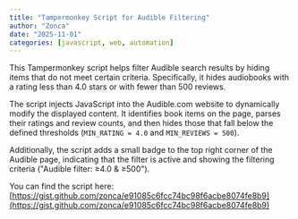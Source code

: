 ```yaml
---
title: "Tampermonkey Script for Audible Filtering"
author: "Zonca"
date: "2025-11-01"
categories: [javascript, web, automation]
---
```


This Tampermonkey script helps filter Audible search results by hiding items that do not meet certain criteria. Specifically, it hides audiobooks with a rating less than 4.0 stars or with fewer than 500 reviews.

The script injects JavaScript into the Audible.com website to dynamically modify the displayed content. It identifies book items on the page, parses their ratings and review counts, and then hides those that fall below the defined thresholds (`MIN_RATING = 4.0` and `MIN_REVIEWS = 500`).

Additionally, the script adds a small badge to the top right corner of the Audible page, indicating that the filter is active and showing the filtering criteria ("Audible filter: ≥4.0 & ≥500").

You can find the script here: [https://gist.github.com/zonca/e91085c6fcc74bc98f6acbe8074fe8b9](https://gist.github.com/zonca/e91085c6fcc74bc98f6acbe8074fe8b9)
